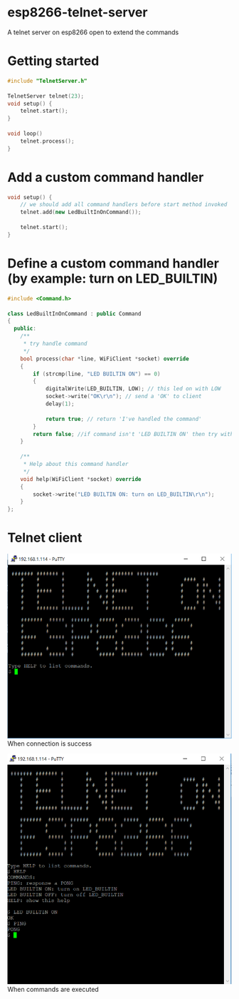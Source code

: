 # esp8266-telnet-server
A telnet server on esp8266 open to extend the commands

# Getting started
```cpp
#include "TelnetServer.h"

TelnetServer telnet(23);
void setup() {
    telnet.start();
}

void loop() 
    telnet.process();
}
```

# Add a custom command handler
```cpp
void setup() {
    // we should add all command handlers before start method invoked
    telnet.add(new LedBuiltInOnCommand());

    telnet.start();
}
```

# Define a custom command handler (by example: turn on LED_BUILTIN)
```cpp
#include <Command.h>

class LedBuiltInOnCommand : public Command
{
  public:
    /**
     * try handle command
     */
    bool process(char *line, WiFiClient *socket) override
    {
        if (strcmp(line, "LED BUILTIN ON") == 0)
        {
            digitalWrite(LED_BUILTIN, LOW); // this led on with LOW
            socket->write("OK\r\n"); // send a 'OK' to client
            delay(1);

            return true; // return 'I've handled the command'
        }
        return false; //if command isn't 'LED BUILTIN ON' then try with next handler 
    }

    /**
     * Help about this command handler
     */
    void help(WiFiClient *socket) override
    {
        socket->write("LED BUILTIN ON: turn on LED_BUILTIN\r\n");
    }
};
```

# Telnet client
![PuTTY console](https://github.com/nelopauselli/esp8266-telnet-server/raw/master/doc/putty-1.png  "On connect") When connection is success

![PuTTY console](https://github.com/nelopauselli/esp8266-telnet-server/raw/master/doc/putty-4.png  "On connect") When commands are executed
